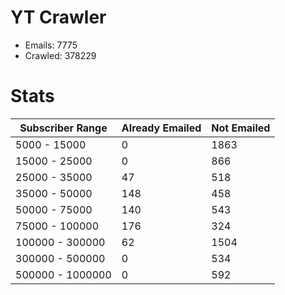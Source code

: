 # YT Crawler
- Emails: 7775
- Crawled: 378229

# Stats
| Subscriber Range  | Already Emailed | Not Emailed |
|-------|-------|-------|
| 5000 - 15000 | 0 | 1863 |
| 15000 - 25000 | 0 | 866 |
| 25000 - 35000 | 47 | 518 |
| 35000 - 50000 | 148 | 458 |
| 50000 - 75000 | 140 | 543 |
| 75000 - 100000 | 176 | 324 |
| 100000 - 300000 | 62 | 1504 |
| 300000 - 500000 | 0 | 534 |
| 500000 - 1000000 | 0 | 592 |

